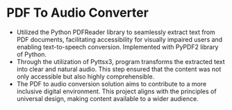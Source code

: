# PDF To Audio Converter
* Utilized the Python PDFReader library to seamlessly extract text from PDF documents, facilitating accessibility for visually impaired users and enabling text-to-speech conversion. Implemented with PyPDF2 library of Python.
* Through the utilization of Pyttsx3, program transforms the extracted text into clear and natural audio. This step ensured that the content was not only accessible but also highly comprehensible.
* The PDF to audio conversion solution aims to contribute to a more inclusive digital environment. This project aligns with the principles of universal design, making content available to a wider audience.
